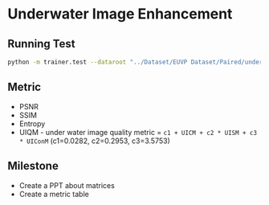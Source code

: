 # Underwater Image Enhancement

## Running Test
```bash
python -m trainer.test --dataroot "../Dataset/EUVP Dataset/Paired/underwater_dark" --no_gpu --load_model 136
```

## Metric

- PSNR
- SSIM
- Entropy
- UIQM - under water image quality metric = `c1 + UICM + c2 * UISM + c3 * UIConM` (c1=0.0282, c2=0.2953, c3=3.5753)

## Milestone

- Create a PPT about matrices
- Create a metric table
